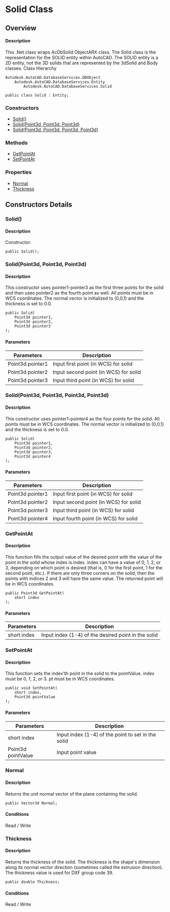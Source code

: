 # Solid Class

## Overview

#### Description
This .Net class wraps AcDbSolid ObjectARX class. 
The Solid class is the representation for the SOLID entity within AutoCAD. The SOLID entity is a 2D entity, not the 3D solids that are represented by the 3dSolid and Body classes.
Class Hierarchy
```text
Autodesk.AutoCAD.DatabaseServices.DBObject
    Autodesk.AutoCAD.DatabaseServices.Entity
        Autodesk.AutoCAD.DatabaseServices.Solid
```

```text
public class Solid : Entity;
```

### Constructors

- [Solid()](#solid())
- [Solid(Point3d, Point3d, Point3d)](#solid(point3d,-point3d,-point3d))
- [Solid(Point3d, Point3d, Point3d, Point3d)](#solid(point3d,-point3d,-point3d,-point3d))

### Methods

- [GetPointAt](#getpointat)
- [SetPointAt](#setpointat)

### Properties

- [Normal](#normal)
- [Thickness](#thickness)


## Constructors Details

### Solid()

#### Description
Constructor.
```text
public Solid();
```

### Solid(Point3d, Point3d, Point3d)

#### Description
This constructor uses pointer1-pointer3 as the first three points for the solid and then uses pointer2 as the fourth point as well. All points must be in WCS coordinates. The normal vector is initialized to (0,0,1) and the thickness is set to 0.0.
```text
public Solid(
    Point3d pointer1, 
    Point3d pointer2, 
    Point3d pointer3
);
```

#### Parameters

| Parameters | Description |
| --- | --- |
| Point3d pointer1 | Input first point (in WCS) for solid |
| Point3d pointer2 | Input second point (in WCS) for solid |
| Point3d pointer3 | Input third point (in WCS) for solid |

### Solid(Point3d, Point3d, Point3d, Point3d)

#### Description
This constructor uses pointer1-pointer4 as the four points for the solid. All points must be in WCS coordinates. The normal vector is initialized to (0,0,1) and the thickness is set to 0.0.
```text
public Solid(
    Point3d pointer1, 
    Point3d pointer2, 
    Point3d pointer3, 
    Point3d pointer4
);
```

#### Parameters

| Parameters | Description |
| --- | --- |
| Point3d pointer1 | Input first point (in WCS) for solid |
| Point3d pointer2 | Input second point (in WCS) for solid |
| Point3d pointer3 | Input third point (in WCS) for solid |
| Point3d pointer4 | Input fourth point (in WCS) for solid |

### GetPointAt

#### Description
This function fills the output value of the desired point with the value of the point in the solid whose index is index. index can have a value of 0, 1, 2, or 3, depending on which point is desired (that is, 0 for the first point, 1 for the second point, etc.). If there are only three corners on the solid, then the points with indices 2 and 3 will have the same value. The returned point will be in WCS coordinates.
```text
public Point3d GetPointAt(
    short index
);
```

#### Parameters

| Parameters | Description |
| --- | --- |
| short index | Input index (1-4) of the desired point in the solid |

### SetPointAt

#### Description
This function sets the index'th point in the solid to the pointValue. index must be 0, 1, 2, or 3. pt must be in WCS coordinates.
```text
public void SetPointAt(
    short index, 
    Point3d pointValue
);
```

#### Parameters

| Parameters | Description |
| --- | --- |
| short index | Input index (1-4) of the point to set in the solid |
| Point3d pointValue | Input point value |

### Normal

#### Description
Returns the unit normal vector of the plane containing the solid. 
```text
public Vector3d Normal;
```

#### Conditions
Read / Write
### Thickness

#### Description
Returns the thickness of the solid. The thickness is the shape's dimension along its normal vector direction (sometimes called the extrusion direction). 
The thickness value is used for DXF group code 39.
```text
public double Thickness;
```

#### Conditions
Read / Write